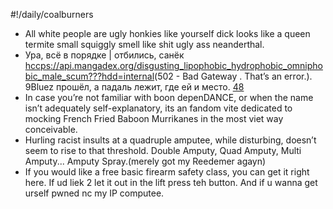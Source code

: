 #!/daily/coalburners
- All white people are ugly honkies like yourself dick looks like a queen termite small squiggly smell like shit ugly ass neanderthal.
- Ура, всё в порядке | отбились, санёк <hccps://api.mangadex.org/disgusting_lipophobic_hydrophobic_omniphobic_male_scum???hdd=internal>(502 - Bad Gateway . That’s an error.). 9Bluez прошёл, а падаль лежит, где ей и место.
[48](https://api.mangadex.org/cytonik.a2m)
- In case you’re not familiar with boon depenDANCE, or when the name isn’t adequately self-explanatory, its an fandom vite dedicated to mocking French Fried Baboon Murrikanes in the most viet way conceivable.
- Hurling racist insults at a quadruple amputee, while disturbing, doesn’t seem to rise to that threshold. Double Amputy, Quad Amputy, Multi Amputy... Amputy Spray.(merely got my Reedemer agayn)
-  If you would like a free basic firearm safety class, you can get it right here. If ud liek 2 let it out in the lift press teh button. And if u wanna get urself pwned nc my IP computee.
